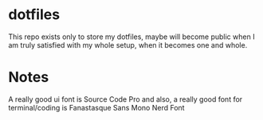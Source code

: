 # dotfiles

This repo exists only to store my dotfiles, maybe will become public when I am truly satisfied with my whole setup, when it becomes one and whole.

# Notes
A really good ui font is Source Code Pro and also, a really good font for terminal/coding is Fanastasque Sans Mono Nerd Font

